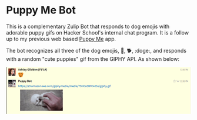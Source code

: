 Puppy Me Bot
==========

This is a complementary Zulip Bot that responds to dog emojis with adorable puppy gifs on Hacker School's internal chat program. It is a follow up to my previous web based <a href="https://github.com/ashleyglidden/puppyMe">Puppy Me</a> app.

The bot recognizes all three of the dog emojis, :dog:, :dog2:, :doge:, and responds with a random "cute puppies" gif from the GIPHY API. As shown below:

<img src="botscreenshot.png" />